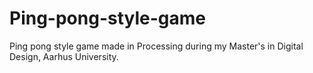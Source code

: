 # Ping-pong-style-game
Ping pong style game made in Processing during my Master's in Digital Design, Aarhus University.
